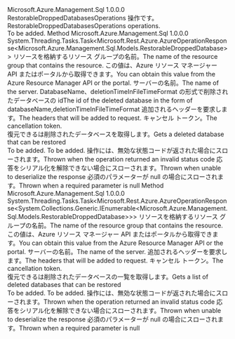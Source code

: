 <Type Name="IRestorableDroppedDatabasesOperations" FullName="Microsoft.Azure.Management.Sql.IRestorableDroppedDatabasesOperations">
  <TypeSignature Language="C#" Value="public interface IRestorableDroppedDatabasesOperations" />
  <TypeSignature Language="ILAsm" Value=".class public interface auto ansi abstract IRestorableDroppedDatabasesOperations" />
  <TypeSignature Language="DocId" Value="T:Microsoft.Azure.Management.Sql.IRestorableDroppedDatabasesOperations" />
  <TypeSignature Language="VB.NET" Value="Public Interface IRestorableDroppedDatabasesOperations" />
  <TypeSignature Language="F#" Value="type IRestorableDroppedDatabasesOperations = interface" />
  <AssemblyInfo>
    <AssemblyName>Microsoft.Azure.Management.Sql</AssemblyName>
    <AssemblyVersion>1.0.0.0</AssemblyVersion>
  </AssemblyInfo>
  <Interfaces />
  <Docs>
    <summary>
            <span data-ttu-id="38953-101">RestorableDroppedDatabasesOperations 操作です。</span><span class="sxs-lookup"><span data-stu-id="38953-101">RestorableDroppedDatabasesOperations operations.</span></span>
            </summary>
    <remarks>To be added.</remarks>
  </Docs>
  <Members>
    <Member MemberName="GetWithHttpMessagesAsync">
      <MemberSignature Language="C#" Value="public System.Threading.Tasks.Task&lt;Microsoft.Rest.Azure.AzureOperationResponse&lt;Microsoft.Azure.Management.Sql.Models.RestorableDroppedDatabase&gt;&gt; GetWithHttpMessagesAsync (string resourceGroupName, string serverName, string restorableDroppededDatabaseId, System.Collections.Generic.Dictionary&lt;string,System.Collections.Generic.List&lt;string&gt;&gt; customHeaders = null, System.Threading.CancellationToken cancellationToken = null);" />
      <MemberSignature Language="ILAsm" Value=".method public hidebysig newslot virtual instance class System.Threading.Tasks.Task`1&lt;class Microsoft.Rest.Azure.AzureOperationResponse`1&lt;class Microsoft.Azure.Management.Sql.Models.RestorableDroppedDatabase&gt;&gt; GetWithHttpMessagesAsync(string resourceGroupName, string serverName, string restorableDroppededDatabaseId, class System.Collections.Generic.Dictionary`2&lt;string, class System.Collections.Generic.List`1&lt;string&gt;&gt; customHeaders, valuetype System.Threading.CancellationToken cancellationToken) cil managed" />
      <MemberSignature Language="DocId" Value="M:Microsoft.Azure.Management.Sql.IRestorableDroppedDatabasesOperations.GetWithHttpMessagesAsync(System.String,System.String,System.String,System.Collections.Generic.Dictionary{System.String,System.Collections.Generic.List{System.String}},System.Threading.CancellationToken)" />
      <MemberSignature Language="F#" Value="abstract member GetWithHttpMessagesAsync : string * string * string * System.Collections.Generic.Dictionary&lt;string, System.Collections.Generic.List&lt;string&gt;&gt; * System.Threading.CancellationToken -&gt; System.Threading.Tasks.Task&lt;Microsoft.Rest.Azure.AzureOperationResponse&lt;Microsoft.Azure.Management.Sql.Models.RestorableDroppedDatabase&gt;&gt;" Usage="iRestorableDroppedDatabasesOperations.GetWithHttpMessagesAsync (resourceGroupName, serverName, restorableDroppededDatabaseId, customHeaders, cancellationToken)" />
      <MemberType>Method</MemberType>
      <AssemblyInfo>
        <AssemblyName>Microsoft.Azure.Management.Sql</AssemblyName>
        <AssemblyVersion>1.0.0.0</AssemblyVersion>
      </AssemblyInfo>
      <ReturnValue>
        <ReturnType>System.Threading.Tasks.Task&lt;Microsoft.Rest.Azure.AzureOperationResponse&lt;Microsoft.Azure.Management.Sql.Models.RestorableDroppedDatabase&gt;&gt;</ReturnType>
      </ReturnValue>
      <Parameters>
        <Parameter Name="resourceGroupName" Type="System.String" />
        <Parameter Name="serverName" Type="System.String" />
        <Parameter Name="restorableDroppededDatabaseId" Type="System.String" />
        <Parameter Name="customHeaders" Type="System.Collections.Generic.Dictionary&lt;System.String,System.Collections.Generic.List&lt;System.String&gt;&gt;" />
        <Parameter Name="cancellationToken" Type="System.Threading.CancellationToken" />
      </Parameters>
      <Docs>
        <param name="resourceGroupName">
            <span data-ttu-id="38953-102">リソースを格納するリソース グループの名前。</span><span class="sxs-lookup"><span data-stu-id="38953-102">The name of the resource group that contains the resource.</span></span> <span data-ttu-id="38953-103">この値は、Azure リソース マネージャー API またはポータルから取得できます。</span><span class="sxs-lookup"><span data-stu-id="38953-103">You can obtain this value from the Azure Resource Manager API or the portal.</span></span>
            </param>
        <param name="serverName">
            <span data-ttu-id="38953-104">サーバーの名前。</span><span class="sxs-lookup"><span data-stu-id="38953-104">The name of the server.</span></span>
            </param>
        <param name="restorableDroppededDatabaseId">
            <span data-ttu-id="38953-105">DatabaseName、deletionTimeInFileTimeFormat の形式で削除されたデータベースの id</span><span class="sxs-lookup"><span data-stu-id="38953-105">The id of the deleted database in the form of databaseName,deletionTimeInFileTimeFormat</span></span>
            </param>
        <param name="customHeaders">
            <span data-ttu-id="38953-106">追加されるヘッダーを要求します。</span><span class="sxs-lookup"><span data-stu-id="38953-106">The headers that will be added to request.</span></span>
            </param>
        <param name="cancellationToken">
            <span data-ttu-id="38953-107">キャンセル トークン。</span><span class="sxs-lookup"><span data-stu-id="38953-107">The cancellation token.</span></span>
            </param>
        <summary>
            <span data-ttu-id="38953-108">復元できるは削除されたデータベースを取得します。</span><span class="sxs-lookup"><span data-stu-id="38953-108">Gets a deleted database that can be restored</span></span>
            </summary>
        <returns>To be added.</returns>
        <remarks>To be added.</remarks>
        <exception cref="T:Microsoft.Rest.Azure.CloudException">
            <span data-ttu-id="38953-109">操作には、無効な状態コードが返された場合にスローされます。</span><span class="sxs-lookup"><span data-stu-id="38953-109">Thrown when the operation returned an invalid status code</span></span>
            </exception>
        <exception cref="T:Microsoft.Rest.SerializationException">
            <span data-ttu-id="38953-110">応答をシリアル化を解除できない場合にスローされます。</span><span class="sxs-lookup"><span data-stu-id="38953-110">Thrown when unable to deserialize the response</span></span>
            </exception>
        <exception cref="T:Microsoft.Rest.ValidationException">
            <span data-ttu-id="38953-111">必須のパラメーターが null の場合にスローされます。</span><span class="sxs-lookup"><span data-stu-id="38953-111">Thrown when a required parameter is null</span></span>
            </exception>
      </Docs>
    </Member>
    <Member MemberName="ListByServerWithHttpMessagesAsync">
      <MemberSignature Language="C#" Value="public System.Threading.Tasks.Task&lt;Microsoft.Rest.Azure.AzureOperationResponse&lt;System.Collections.Generic.IEnumerable&lt;Microsoft.Azure.Management.Sql.Models.RestorableDroppedDatabase&gt;&gt;&gt; ListByServerWithHttpMessagesAsync (string resourceGroupName, string serverName, System.Collections.Generic.Dictionary&lt;string,System.Collections.Generic.List&lt;string&gt;&gt; customHeaders = null, System.Threading.CancellationToken cancellationToken = null);" />
      <MemberSignature Language="ILAsm" Value=".method public hidebysig newslot virtual instance class System.Threading.Tasks.Task`1&lt;class Microsoft.Rest.Azure.AzureOperationResponse`1&lt;class System.Collections.Generic.IEnumerable`1&lt;class Microsoft.Azure.Management.Sql.Models.RestorableDroppedDatabase&gt;&gt;&gt; ListByServerWithHttpMessagesAsync(string resourceGroupName, string serverName, class System.Collections.Generic.Dictionary`2&lt;string, class System.Collections.Generic.List`1&lt;string&gt;&gt; customHeaders, valuetype System.Threading.CancellationToken cancellationToken) cil managed" />
      <MemberSignature Language="DocId" Value="M:Microsoft.Azure.Management.Sql.IRestorableDroppedDatabasesOperations.ListByServerWithHttpMessagesAsync(System.String,System.String,System.Collections.Generic.Dictionary{System.String,System.Collections.Generic.List{System.String}},System.Threading.CancellationToken)" />
      <MemberSignature Language="F#" Value="abstract member ListByServerWithHttpMessagesAsync : string * string * System.Collections.Generic.Dictionary&lt;string, System.Collections.Generic.List&lt;string&gt;&gt; * System.Threading.CancellationToken -&gt; System.Threading.Tasks.Task&lt;Microsoft.Rest.Azure.AzureOperationResponse&lt;seq&lt;Microsoft.Azure.Management.Sql.Models.RestorableDroppedDatabase&gt;&gt;&gt;" Usage="iRestorableDroppedDatabasesOperations.ListByServerWithHttpMessagesAsync (resourceGroupName, serverName, customHeaders, cancellationToken)" />
      <MemberType>Method</MemberType>
      <AssemblyInfo>
        <AssemblyName>Microsoft.Azure.Management.Sql</AssemblyName>
        <AssemblyVersion>1.0.0.0</AssemblyVersion>
      </AssemblyInfo>
      <ReturnValue>
        <ReturnType>System.Threading.Tasks.Task&lt;Microsoft.Rest.Azure.AzureOperationResponse&lt;System.Collections.Generic.IEnumerable&lt;Microsoft.Azure.Management.Sql.Models.RestorableDroppedDatabase&gt;&gt;&gt;</ReturnType>
      </ReturnValue>
      <Parameters>
        <Parameter Name="resourceGroupName" Type="System.String" />
        <Parameter Name="serverName" Type="System.String" />
        <Parameter Name="customHeaders" Type="System.Collections.Generic.Dictionary&lt;System.String,System.Collections.Generic.List&lt;System.String&gt;&gt;" />
        <Parameter Name="cancellationToken" Type="System.Threading.CancellationToken" />
      </Parameters>
      <Docs>
        <param name="resourceGroupName">
            <span data-ttu-id="38953-112">リソースを格納するリソース グループの名前。</span><span class="sxs-lookup"><span data-stu-id="38953-112">The name of the resource group that contains the resource.</span></span> <span data-ttu-id="38953-113">この値は、Azure リソース マネージャー API またはポータルから取得できます。</span><span class="sxs-lookup"><span data-stu-id="38953-113">You can obtain this value from the Azure Resource Manager API or the portal.</span></span>
            </param>
        <param name="serverName">
            <span data-ttu-id="38953-114">サーバーの名前。</span><span class="sxs-lookup"><span data-stu-id="38953-114">The name of the server.</span></span>
            </param>
        <param name="customHeaders">
            <span data-ttu-id="38953-115">追加されるヘッダーを要求します。</span><span class="sxs-lookup"><span data-stu-id="38953-115">The headers that will be added to request.</span></span>
            </param>
        <param name="cancellationToken">
            <span data-ttu-id="38953-116">キャンセル トークン。</span><span class="sxs-lookup"><span data-stu-id="38953-116">The cancellation token.</span></span>
            </param>
        <summary>
            <span data-ttu-id="38953-117">復元できるは削除されたデータベースの一覧を取得します。</span><span class="sxs-lookup"><span data-stu-id="38953-117">Gets a list of deleted databases that can be restored</span></span>
            </summary>
        <returns>To be added.</returns>
        <remarks>To be added.</remarks>
        <exception cref="T:Microsoft.Rest.Azure.CloudException">
            <span data-ttu-id="38953-118">操作には、無効な状態コードが返された場合にスローされます。</span><span class="sxs-lookup"><span data-stu-id="38953-118">Thrown when the operation returned an invalid status code</span></span>
            </exception>
        <exception cref="T:Microsoft.Rest.SerializationException">
            <span data-ttu-id="38953-119">応答をシリアル化を解除できない場合にスローされます。</span><span class="sxs-lookup"><span data-stu-id="38953-119">Thrown when unable to deserialize the response</span></span>
            </exception>
        <exception cref="T:Microsoft.Rest.ValidationException">
            <span data-ttu-id="38953-120">必須のパラメーターが null の場合にスローされます。</span><span class="sxs-lookup"><span data-stu-id="38953-120">Thrown when a required parameter is null</span></span>
            </exception>
      </Docs>
    </Member>
  </Members>
</Type>